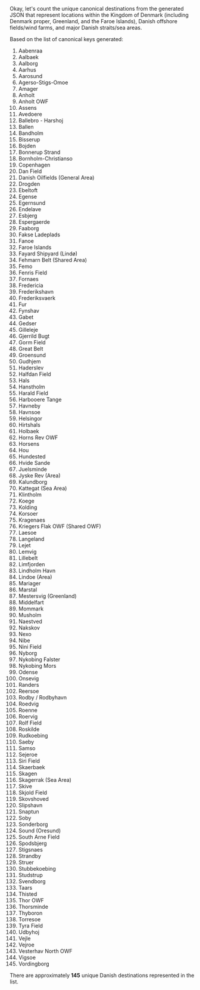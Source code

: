 Okay, let's count the unique canonical destinations from the generated JSON that represent locations within the Kingdom of Denmark (including Denmark proper, Greenland, and the Faroe Islands), Danish offshore fields/wind farms, and major Danish straits/sea areas.

Based on the list of canonical keys generated:

1.  Aabenraa
2.  Aalbaek
3.  Aalborg
4.  Aarhus
5.  Aarosund
6.  Agerso-Stigs-Omoe
7.  Amager
8.  Anholt
9.  Anholt OWF
10. Assens
11. Avedoere
12. Ballebro - Harshoj
13. Ballen
14. Bandholm
15. Bisserup
16. Bojden
17. Bonnerup Strand
18. Bornholm-Christianso
19. Copenhagen
20. Dan Field
21. Danish Oilfields (General Area)
22. Drogden
23. Ebeltoft
24. Egense
25. Egernsund
26. Endelave
27. Esbjerg
28. Espergaerde
29. Faaborg
30. Fakse Ladeplads
31. Fanoe
32. Faroe Islands
33. Fayard Shipyard (Lindø)
34. Fehmarn Belt (Shared Area)
35. Femo
36. Fenris Field
37. Fornaes
38. Fredericia
39. Frederikshavn
40. Frederiksvaerk
41. Fur
42. Fynshav
43. Gabet
44. Gedser
45. Gilleleje
46. Gjerrild Bugt
47. Gorm Field
48. Great Belt
49. Groensund
50. Gudhjem
51. Haderslev
52. Halfdan Field
53. Hals
54. Hanstholm
55. Harald Field
56. Harbooere Tange
57. Havneby
58. Havnsoe
59. Helsingor
60. Hirtshals
61. Holbaek
62. Horns Rev OWF
63. Horsens
64. Hou
65. Hundested
66. Hvide Sande
67. Juelsminde
68. Jyske Rev (Area)
69. Kalundborg
70. Kattegat (Sea Area)
71. Klintholm
72. Koege
73. Kolding
74. Korsoer
75. Kragenaes
76. Kriegers Flak OWF (Shared OWF)
77. Laesoe
78. Langeland
79. Lejet
80. Lemvig
81. Lillebelt
82. Limfjorden
83. Lindholm Havn
84. Lindoe (Area)
85. Mariager
86. Marstal
87. Mestersvig (Greenland)
88. Middelfart
89. Mommark
90. Musholm
91. Naestved
92. Nakskov
93. Nexo
94. Nibe
95. Nini Field
96. Nyborg
97. Nykobing Falster
98. Nykobing Mors
99. Odense
100. Onsevig
101. Randers
102. Reersoe
103. Rodby / Rodbyhavn
104. Roedvig
105. Roenne
106. Roervig
107. Rolf Field
108. Roskilde
109. Rudkoebing
110. Saeby
111. Samso
112. Sejeroe
113. Siri Field
114. Skaerbaek
115. Skagen
116. Skagerrak (Sea Area)
117. Skive
118. Skjold Field
119. Skovshoved
120. Slipshavn
121. Snaptun
122. Soby
123. Sonderborg
124. Sound (Oresund)
125. South Arne Field
126. Spodsbjerg
127. Stigsnaes
128. Strandby
129. Struer
130. Stubbekoebing
131. Studstrup
132. Svendborg
133. Taars
134. Thisted
135. Thor OWF
136. Thorsminde
137. Thyboron
138. Torresoe
139. Tyra Field
140. Udbyhoj
141. Vejle
142. Vejroe
143. Vesterhav North OWF
144. Vigsoe
145. Vordingborg

There are approximately **145** unique Danish destinations represented in the list.